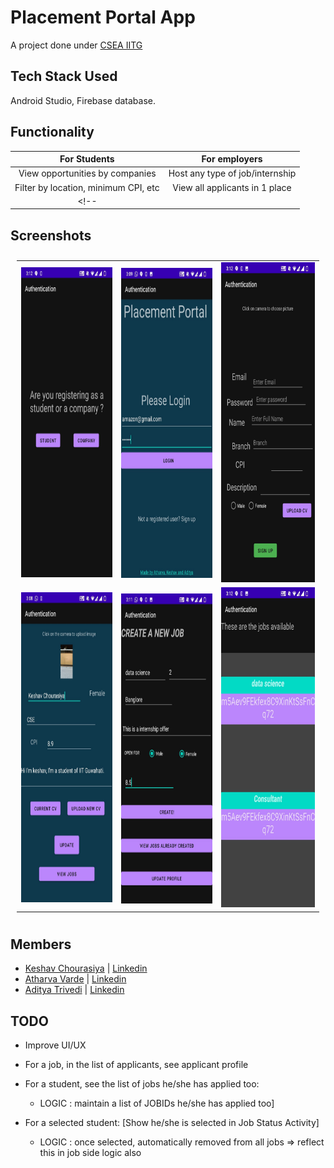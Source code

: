 # Placement Portal App

A project done under [CSEA IITG](https://www.facebook.com/iitgcsea/)

## Tech Stack Used

Android Studio, Firebase database.

## Functionality

|             For Students             |          For employers          |
| :----------------------------------: | :-----------------------------: |
|   View opportunities by companies    | Host any type of job/internship |
| Filter by location, minimum CPI, etc | View all applicants in 1 place  |
<!-- |                                      |                                 | -->


## Screenshots
<table style="padding:10px">
  <tr>
    <td> <img src="./screenshots/welcome.jpeg"  alt="1" width = 279px height = 496px ></td>
    <td><img src="./screenshots/company-login.jpeg" align="right" alt="2" width = 279px height = 496px></td>
    <td><img src="./screenshots/stud-reg.jpeg" alt="3" width = 288px height = 512px></td>
  </tr>
   <tr>
    <td> <img src="./screenshots/user.jpeg"  alt="1" width = 279px height = 496px ></td>
    <td><img src="./screenshots/create_job.jpeg" align="right" alt="2" width = 279px height = 496px></td>
    <td><img src="./screenshots/job-list.jpeg" alt="3" width = 288px height = 512px></td>
  </tr>
</table>



## Members

- [Keshav Chourasiya](https://github.com/kchourasiya1108) | [Linkedin](https://www.linkedin.com/in/keshav-chourasiya-1303b31b0/) 
- [Atharva Varde](https://github.com/varde2407) | [Linkedin](https://www.linkedin.com/in/atharva-varde-643a05197/) 
- [Aditya Trivedi](https://github.com/ad1tyat) | [Linkedin](https://www.linkedin.com/in/trivedi-aditya/) 



## TODO

- Improve UI/UX

- For a job, in the list of applicants, see applicant profile
- For a student, see the list of jobs he/she has applied too: 
  - LOGIC : maintain a list of JOBIDs he/she has applied too]
- For a selected student: [Show he/she is selected in Job Status Activity]
  - LOGIC : once selected, automatically removed from all jobs => reflect this in job side logic also
